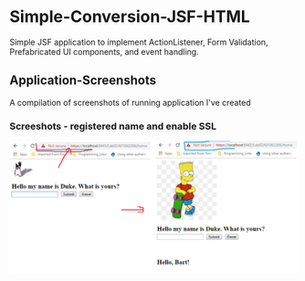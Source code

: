 # Simple-Conversion-JSF-HTML
Simple JSF application to implement ActionListener, Form Validation, Prefabricated UI components, and event handling.

## Application-Screenshots

A compilation of screenshots of running application I've created

### Screeshots - registered name and enable SSL
![](https://github.com/Moytri/Validate-Form/blob/master/images/open.png)



